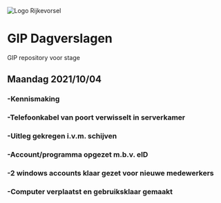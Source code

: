 ![Logo Rijkevorsel](https://rijkevorsel.n-va.be/sites/afdelingen.n-va.be/files/images/n-va-rijkevorsel/logogroot.jpg)
# GIP Dagverslagen
GIP repository voor stage

## Maandag 2021/10/04<br/>
### -Kennismaking
### -Telefoonkabel van poort verwisselt in serverkamer
### -Uitleg gekregen i.v.m. schijven
### -Account/programma opgezet m.b.v. eID
### -2 windows accounts klaar gezet voor nieuwe medewerkers
### -Computer verplaatst en gebruiksklaar gemaakt
